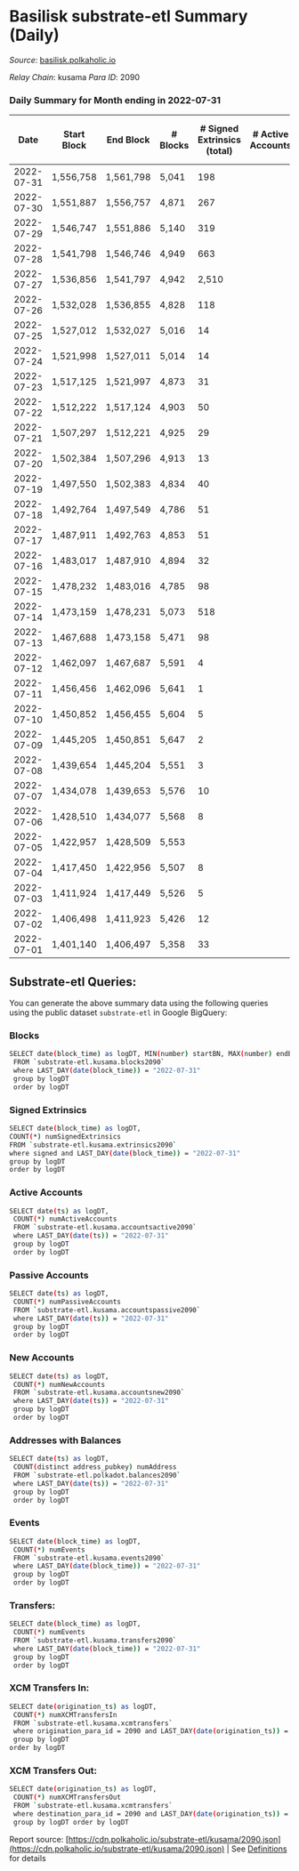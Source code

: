 # Basilisk substrate-etl Summary (Daily)

_Source_: [basilisk.polkaholic.io](https://basilisk.polkaholic.io)

*Relay Chain*: kusama
*Para ID*: 2090



### Daily Summary for Month ending in 2022-07-31


| Date | Start Block | End Block | # Blocks | # Signed Extrinsics (total) | # Active Accounts | # Passive | # New | # Addresses with Balances | # Events | # Transfers | # XCM Transfers In | # XCM Transfers Out | Issues | 
| ---- | ----------- | --------- | -------- | --------------------------- | ----------------- | --------- | ----- | ------------------------- | -------- | ----------- | ------------------ | ------------------- | ------ |
| 2022-07-31 | 1,556,758 | 1,561,798 | 5,041 | 198 |  |  |  | 16,279 | 16,758 | 213 ($9,656.98) | 19 ($7,701.01) | 24 ($5,081.39) |  |
| 2022-07-30 | 1,551,887 | 1,556,757 | 4,871 | 267 |  |  |  | 16,277 | 16,738 | 247 ($7,477.50) | 29 ($4,662.40) | 17 ($1,511.51) |  |
| 2022-07-29 | 1,546,747 | 1,551,886 | 5,140 | 319 |  |  |  | 16,273 | 18,463 | 421 ($15,841.26) | 47 ($11,819.73) | 49 ($7,273.31) |  |
| 2022-07-28 | 1,541,798 | 1,546,746 | 4,949 | 663 |  |  |  | 16,266 | 21,157 | 789 ($27,597.83) | 126 ($23,022.51) | 81 ($7,262.53) |  |
| 2022-07-27 | 1,536,856 | 1,541,797 | 4,942 | 2,510 |  |  |  | 16,245 | 36,369 | 2,348 ($249,385.19) | 437 ($153,364.21) | 264 ($73,606.75) |  |
| 2022-07-26 | 1,532,028 | 1,536,855 | 4,828 | 118 |  |  |  | 16,158 | 15,350 | 44 ($11,828.68) | 12 ($24,128.84) | 5 ($92.16) |  |
| 2022-07-25 | 1,527,012 | 1,532,027 | 5,016 | 14 |  |  |  | 16,148 | 15,143 |   | 1 ($7.69) | 1 ($7.69) |  |
| 2022-07-24 | 1,521,998 | 1,527,011 | 5,014 | 14 |  |  |  | 16,148 | 15,137 | 1  |   |   |  |
| 2022-07-23 | 1,517,125 | 1,521,997 | 4,873 | 31 |  |  |  | 16,147 | 14,822 | 10  | 1 ($20.21) | 1 ($20.21) |  |
| 2022-07-22 | 1,512,222 | 1,517,124 | 4,903 | 50 |  |  |  | 16,146 | 15,124 |   | 16 ($49.09) | 15 ($50.72) |  |
| 2022-07-21 | 1,507,297 | 1,512,221 | 4,925 | 29 |  |  |  | 16,146 | 14,986 | 7  | 3 ($2.65) | 2 ($1.63) |  |
| 2022-07-20 | 1,502,384 | 1,507,296 | 4,913 | 13 |  |  |  | 16,144 | 14,825 | 4  |   | 1 ($0.06) |  |
| 2022-07-19 | 1,497,550 | 1,502,383 | 4,834 | 40 |  |  |  | 16,142 | 14,824 | 3  | 12 ($7.17) | 7 ($3.59) |  |
| 2022-07-18 | 1,492,764 | 1,497,549 | 4,786 | 51 |  |  |  | 16,142 | 14,719 | 14  | 5 ($1.52) | 5 ($0.03) |  |
| 2022-07-17 | 1,487,911 | 1,492,763 | 4,853 | 51 |  |  |  | 16,140 | 14,876 | 20  |   |   |  |
| 2022-07-16 | 1,483,017 | 1,487,910 | 4,894 | 32 |  |  |  | 16,138 | 14,880 | 10  |   |   |  |
| 2022-07-15 | 1,478,232 | 1,483,016 | 4,785 | 98 |  |  |  | 16,137 | 14,984 | 17  | 2 ($0.03) | 1 (-) |  |
| 2022-07-14 | 1,473,159 | 1,478,231 | 5,073 | 518 |  |  |  | 16,133 | 18,506 | 147  | 5 ($1.01) | 14 ($0.76) |  |
| 2022-07-13 | 1,467,688 | 1,473,158 | 5,471 | 98 |  |  |  | 16,101 | 17,653 | 75  |   |   |  |
| 2022-07-12 | 1,462,097 | 1,467,687 | 5,591 | 4 |  |  |  | 16,073 | 16,802 |   |   |   |  |
| 2022-07-11 | 1,456,456 | 1,462,096 | 5,641 | 1 |  |  |  | 16,073 | 16,937 |   |   |   |  |
| 2022-07-10 | 1,450,852 | 1,456,455 | 5,604 | 5 |  |  |  | 16,073 | 16,844 |   |   |   |  |
| 2022-07-09 | 1,445,205 | 1,450,851 | 5,647 | 2 |  |  |  | 16,073 | 16,959 |   |   |   |  |
| 2022-07-08 | 1,439,654 | 1,445,204 | 5,551 | 3 |  |  |  | 16,073 | 16,673 |   |   |   |  |
| 2022-07-07 | 1,434,078 | 1,439,653 | 5,576 | 10 |  |  |  | 16,073 | 16,782 |   |   |   |  |
| 2022-07-06 | 1,428,510 | 1,434,077 | 5,568 | 8 |  |  |  | 16,073 | 16,749 |   |   |   |  |
| 2022-07-05 | 1,422,957 | 1,428,509 | 5,553 |  |  |  |  | 16,073 | 16,667 |   |   |   |  |
| 2022-07-04 | 1,417,450 | 1,422,956 | 5,507 | 8 |  |  |  | 16,073 | 16,570 |   |   |   |  |
| 2022-07-03 | 1,411,924 | 1,417,449 | 5,526 | 5 |  |  |  | 16,073 | 16,608 |   |   |   |  |
| 2022-07-02 | 1,406,498 | 1,411,923 | 5,426 | 12 |  |  |  | 16,073 | 16,360 |   |   |   |  |
| 2022-07-01 | 1,401,140 | 1,406,497 | 5,358 | 33 |  |  |  | 16,073 | 16,276 |   |   |   |  |

## Substrate-etl Queries:
You can generate the above summary data using the following queries using the public dataset `substrate-etl` in Google BigQuery:

### Blocks
```bash
SELECT date(block_time) as logDT, MIN(number) startBN, MAX(number) endBN, COUNT(*) numBlocks 
 FROM `substrate-etl.kusama.blocks2090`  
 where LAST_DAY(date(block_time)) = "2022-07-31" 
 group by logDT 
 order by logDT
```

### Signed Extrinsics
```bash
SELECT date(block_time) as logDT, 
COUNT(*) numSignedExtrinsics 
FROM `substrate-etl.kusama.extrinsics2090`  
where signed and LAST_DAY(date(block_time)) = "2022-07-31" 
group by logDT 
order by logDT
```

### Active Accounts
```bash
SELECT date(ts) as logDT, 
 COUNT(*) numActiveAccounts 
 FROM `substrate-etl.kusama.accountsactive2090` 
 where LAST_DAY(date(ts)) = "2022-07-31" 
 group by logDT 
 order by logDT
```

### Passive Accounts
```bash
SELECT date(ts) as logDT, 
 COUNT(*) numPassiveAccounts 
 FROM `substrate-etl.kusama.accountspassive2090` 
 where LAST_DAY(date(ts)) = "2022-07-31" 
 group by logDT 
 order by logDT
```

### New Accounts
```bash
SELECT date(ts) as logDT, 
 COUNT(*) numNewAccounts 
 FROM `substrate-etl.kusama.accountsnew2090` 
 where LAST_DAY(date(ts)) = "2022-07-31" 
 group by logDT
 order by logDT
```

### Addresses with Balances
```bash
SELECT date(ts) as logDT,
 COUNT(distinct address_pubkey) numAddress 
 FROM `substrate-etl.polkadot.balances2090` 
 where LAST_DAY(date(ts)) = "2022-07-31" 
 group by logDT 
 order by logDT
```

### Events
```bash
SELECT date(block_time) as logDT, 
 COUNT(*) numEvents 
 FROM `substrate-etl.kusama.events2090` 
 where LAST_DAY(date(block_time)) = "2022-07-31" 
 group by logDT 
 order by logDT
```

### Transfers:
```bash
SELECT date(block_time) as logDT, 
 COUNT(*) numEvents 
 FROM `substrate-etl.kusama.transfers2090` 
 where LAST_DAY(date(block_time)) = "2022-07-31" 
 group by logDT 
 order by logDT
```

### XCM Transfers In:
```bash
SELECT date(origination_ts) as logDT, 
 COUNT(*) numXCMTransfersIn 
 FROM `substrate-etl.kusama.xcmtransfers` 
 where origination_para_id = 2090 and LAST_DAY(date(origination_ts)) = "2022-07-31" 
 group by logDT 
order by logDT
```

### XCM Transfers Out:
```bash
SELECT date(origination_ts) as logDT, 
 COUNT(*) numXCMTransfersOut 
 FROM `substrate-etl.kusama.xcmtransfers` 
 where destination_para_id = 2090 and LAST_DAY(date(origination_ts)) = "2022-07-31" 
 group by logDT order by logDT
```


Report source: [https://cdn.polkaholic.io/substrate-etl/kusama/2090.json](https://cdn.polkaholic.io/substrate-etl/kusama/2090.json) | See [Definitions](/DEFINITIONS.md) for details
